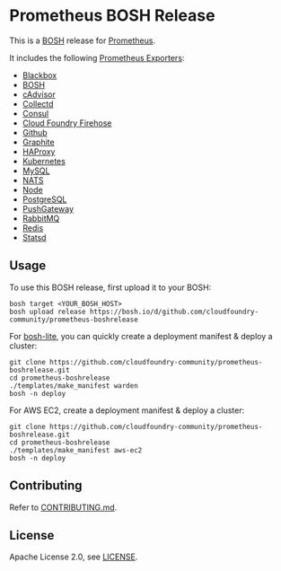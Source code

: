 # Prometheus BOSH Release

This is a [BOSH](http://bosh.io/) release for [Prometheus](https://prometheus.io/).

It includes the following [Prometheus Exporters](https://prometheus.io/docs/instrumenting/exporters/):
* [Blackbox](https://github.com/prometheus/blackbox_exporter)
* [BOSH](https://github.com/cloudfoundry-community/bosh_exporter)
* [cAdvisor](https://github.com/google/cadvisor)
* [Collectd](https://github.com/prometheus/collectd_exporter)
* [Consul](https://github.com/prometheus/consul_exporter)
* [Cloud Foundry Firehose](https://github.com/cloudfoundry-community/firehose_exporter)
* [Github](https://github.com/infinityworksltd/github-exporter)
* [Graphite](https://github.com/prometheus/graphite_exporter)
* [HAProxy](https://github.com/prometheus/haproxy_exporter)
* [Kubernetes](https://github.com/kubernetes/kube-state-metrics)
* [MySQL](https://github.com/prometheus/mysqld_exporter)
* [NATS](https://github.com/lovoo/nats_exporter)
* [Node](https://github.com/prometheus/node_exporter)
* [PostgreSQL](https://github.com/wrouesnel/postgres_exporter)
* [PushGateway](https://github.com/prometheus/pushgateway)
* [RabbitMQ](https://github.com/kbudde/rabbitmq_exporter)
* [Redis](https://github.com/oliver006/redis_exporter)
* [Statsd](https://github.com/prometheus/statsd_exporter)

## Usage

To use this BOSH release, first upload it to your BOSH:

```
bosh target <YOUR_BOSH_HOST>
bosh upload release https://bosh.io/d/github.com/cloudfoundry-community/prometheus-boshrelease
```

For [bosh-lite](https://github.com/cloudfoundry/bosh-lite), you can quickly create a deployment manifest & deploy a cluster:

```
git clone https://github.com/cloudfoundry-community/prometheus-boshrelease.git
cd prometheus-boshrelease
./templates/make_manifest warden
bosh -n deploy
```

For AWS EC2, create a deployment manifest & deploy a cluster:

```
git clone https://github.com/cloudfoundry-community/prometheus-boshrelease.git
cd prometheus-boshrelease
./templates/make_manifest aws-ec2
bosh -n deploy
```

## Contributing

Refer to [CONTRIBUTING.md](https://github.com/cloudfoundry-community/prometheus-boshrelease/blob/master/CONTRIBUTING.md).

## License

Apache License 2.0, see [LICENSE](https://github.com/cloudfoundry-community/prometheus-boshrelease/blob/master/LICENSE).

